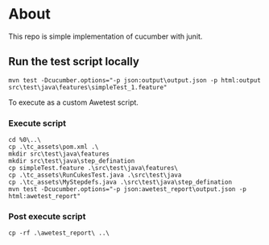 # About
This repo is simple implementation of cucumber with junit.

## Run the test script locally

```
mvn test -Dcucumber.options="-p json:output\output.json -p html:output src\test\java\features\simpleTest_1.feature"
```


To execute as a custom Awetest script.

### Execute script 
```
cd %0\..\
cp .\tc_assets\pom.xml .\
mkdir src\test\java\features
mkdir src\test\java\step_defination
cp simpleTest.feature .\src\test\java\features\
cp .\tc_assets\RunCukesTest.java .\src\test\java
cp .\tc_assets\MyStepdefs.java .\src\test\java\step_defination
mvn test -Dcucumber.options="-p json:awetest_report\output.json -p html:awetest_report"
```

### Post execute script
```
cp -rf .\awetest_report\ ..\
```
